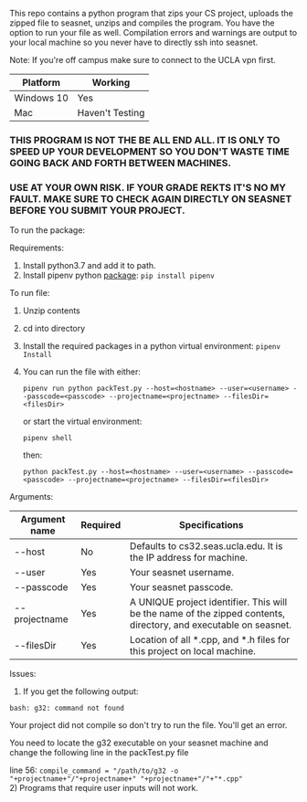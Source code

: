 
This repo contains a python program that zips your CS project, uploads the zipped file to seasnet, unzips and compiles the program. You have the
option to run your file as well. Compilation errors and warnings are output to your local machine so you never have to directly ssh into seasnet. 

Note: If you're off campus make sure to connect to the UCLA vpn first.

| Platform | Working |
|----------|-------- |
|Windows 10| Yes     |
|Mac       | Haven't Testing|

### THIS PROGRAM IS NOT THE BE ALL END ALL. IT IS ONLY TO SPEED UP YOUR DEVELOPMENT SO YOU DON'T WASTE TIME GOING BACK AND FORTH BETWEEN MACHINES.
### USE AT YOUR OWN RISK. IF YOUR GRADE REKTS IT'S NO MY FAULT. MAKE SURE TO CHECK AGAIN DIRECTLY ON SEASNET BEFORE YOU SUBMIT YOUR PROJECT.

To run the package:


Requirements:
1) Install python3.7 and add it to path.
2) Install pipenv python [package](https://pypi.org/project/pipenv/): `pip install pipenv`

To run file:
1) Unzip contents
2) cd into directory
3) Install the required packages in a python virtual environment: `pipenv Install`
4) You can run the file with either:
   
    `pipenv run python packTest.py --host=<hostname> --user=<username> --passcode=<passcode> --projectname=<projectname> --filesDir=<filesDir>`
   
   or start the virtual environment: 

    `pipenv shell`
   
   then:
   
    `python packTest.py --host=<hostname> --user=<username> --passcode=<passcode> --projectname=<projectname> --filesDir=<filesDir>`

Arguments:

|Argument name | Required | Specifications|
|--------------|----------|---------------|
|--host        | No       | Defaults to cs32.seas.ucla.edu. It is the IP address for machine. |
|--user        | Yes      | Your seasnet username. |
|--passcode    | Yes      | Your seasnet passcode. |
|--projectname | Yes      | A UNIQUE project identifier. This will be the name of the zipped contents, directory, and executable on seasnet. |
|--filesDir    | Yes      | Location of all *.cpp, and *.h files for this project on local machine. |


Issues:
<br>
1) If you get the following output: 

`bash: g32: command not found`

Your project did not compile so don't try to run the file. You'll get an error.

You need to locate the g32 executable on your seasnet machine and change the following line in the packTest.py file

line 56:    `compile_command = "/path/to/g32 -o "+projectname+"/"+projectname+" "+projectname+"/"+"*.cpp"` 
<br>
2) Programs that require user inputs will not work.



